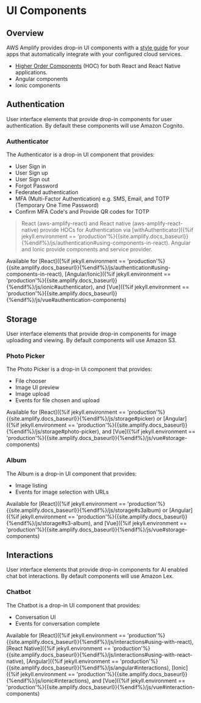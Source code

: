 ---
---

# UI Components

## Overview 

AWS Amplify provides drop-in UI components with a [style guide](https://aws-amplify.github.io/media/ui_library) for your apps that automatically integrate with your configured cloud services. 
- [Higher Order Components](https://reactjs.org/docs/higher-order-components.html) (HOC) for both React and React Native applications. 
 - Angular components
 - Ionic components

## Authentication

User interface elements that provide drop-in components for user authentication. By default these components will use Amazon Cognito.

### Authenticator

The Authenticator is a drop-in UI component that provides:

 - User Sign in
 - User Sign up
 - User Sign out
 - Forgot Password
 - Federated authentication
 - MFA (Multi-Factor Authentication) e.g. SMS, Email, and TOTP (Temporary One Time Password)
 - Confirm MFA Code's and Provide QR codes for TOTP

> React (aws-amplify-react) and React native (aws-amplify-react-native) provide HOCs for Authentication via [withAuthenticator]({%if jekyll.environment == 'production'%}{{site.amplify.docs_baseurl}}{%endif%}/js/authentication#using-components-in-react). Angular and Ionic provide components and service provider.


Available for [React]({%if jekyll.environment == 'production'%}{{site.amplify.docs_baseurl}}{%endif%}/js/authentication#using-components-in-react), [Angular/Ionic]({%if jekyll.environment == 'production'%}{{site.amplify.docs_baseurl}}{%endif%}/js/ionic#authenticator), and [Vue]({%if jekyll.environment == 'production'%}{{site.amplify.docs_baseurl}}{%endif%}/js/vue#authentication-components)

## Storage 

User interface elements that provide drop-in components for image uploading and viewing. By default components will use Amazon S3.

### Photo Picker

The Photo Picker is a drop-in Ui component that provides:

 - File chooser
 - Image UI preview
 - Image upload
 - Events for file chosen and upload

Available for [React]({%if jekyll.environment == 'production'%}{{site.amplify.docs_baseurl}}{%endif%}/js/storage#picker) or [Angular]({%if jekyll.environment == 'production'%}{{site.amplify.docs_baseurl}}{%endif%}/js/storage#photo-picker), and [Vue]({%if jekyll.environment == 'production'%}{{site.amplify.docs_baseurl}}{%endif%}/js/vue#storage-components)

### Album

The Album is a drop-in UI component that provides:

 - Image listing
 - Events for image selection with URLs

Available for [React]({%if jekyll.environment == 'production'%}{{site.amplify.docs_baseurl}}{%endif%}/js/storage#s3album) or [Angular]({%if jekyll.environment == 'production'%}{{site.amplify.docs_baseurl}}{%endif%}/js/storage#s3-album), and [Vue]({%if jekyll.environment == 'production'%}{{site.amplify.docs_baseurl}}{%endif%}/js/vue#storage-components)

## Interactions

User interface elements that provide drop-in components for AI enabled chat bot interactions. By default components will use Amazon Lex.

### Chatbot

The Chatbot is a drop-in UI component that provides:

 - Conversation UI
 - Events for conversation complete

Available for [React]({%if jekyll.environment == 'production'%}{{site.amplify.docs_baseurl}}{%endif%}/js/interactions#using-with-react), [React Native]({%if jekyll.environment == 'production'%}{{site.amplify.docs_baseurl}}{%endif%}/js/interactions#using-with-react-native), [Angular]({%if jekyll.environment == 'production'%}{{site.amplify.docs_baseurl}}{%endif%}/js/angular#interactions), [Ionic]({%if jekyll.environment == 'production'%}{{site.amplify.docs_baseurl}}{%endif%}/js/ionic#interactions), and [Vue]({%if jekyll.environment == 'production'%}{{site.amplify.docs_baseurl}}{%endif%}/js/vue#interaction-components)
